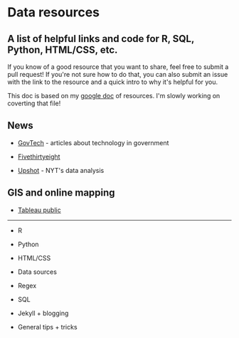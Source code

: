 # Data resources

## A list of helpful links and code for R, SQL, Python, HTML/CSS, etc. 

If you know of a good resource that you want to share, feel free to submit a pull request! If you're not sure how to do that, you can also submit an issue with the link to the resource and a quick intro to why it's helpful for you. 

This doc is based on my [google doc](https://docs.google.com/document/d/1dN9eeNJNaDIInpn7RCuigNL5NeBVkTFJxFtj8CkTW2g/edit?usp=sharing) of resources. I'm slowly working on coverting that file! 

## News

* [GovTech](http://www.govtech.com/) - articles about technology in government

* [Fivethirtyeight](http://fivethirtyeight.com/)

* [Upshot](https://www.nytimes.com/section/upshot) - NYT's data analysis 

## GIS and online mapping

* [Tableau public](https://public.tableau.com/s/)

---

* R

* Python

* HTML/CSS

* Data sources

* Regex

* SQL

* Jekyll + blogging

* General tips + tricks
